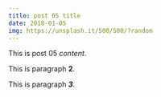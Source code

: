 ```yaml
---
title: post 05 title
date: 2018-01-05
img: https://unsplash.it/500/500/?random
---
```

This is post 05 *content*.

This is paragraph **2**.

This is paragraph ***3***.
